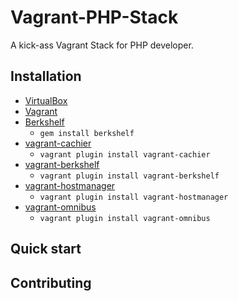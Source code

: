 # Vagrant-PHP-Stack

A kick-ass Vagrant Stack for PHP developer.


## Installation

* [VirtualBox](https://www.virtualbox.org)
* [Vagrant](http://vagrantup.com)
* [Berkshelf](http://berkshelf.com)
  * `gem install berkshelf`
* [vagrant-cachier](https://github.com/fgrehm/vagrant-cachier)
  * `vagrant plugin install vagrant-cachier`
* [vagrant-berkshelf](https://github.com/riotgames/vagrant-berkshelf)
  * `vagrant plugin install vagrant-berkshelf`
* [vagrant-hostmanager](https://github.com/smdahlen/vagrant-hostmanager)
  * `vagrant plugin install vagrant-hostmanager`
* [vagrant-omnibus](https://github.com/schisamo/vagrant-omnibus)
  * `vagrant plugin install vagrant-omnibus`


## Quick start


## Contributing


